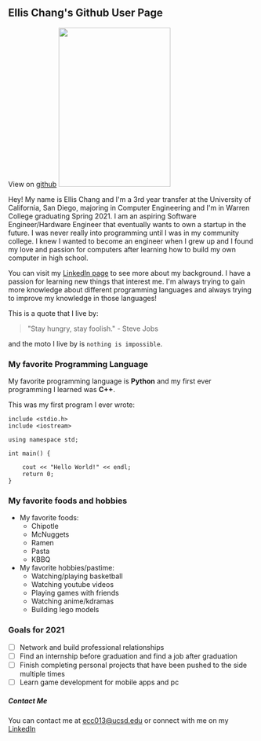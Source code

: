 ## Ellis Chang's Github User Page
View on [github](https://github.com/elliscchang/elliscchang.github.io)
<img src="./IMG_2128.JPG" width="228" height="324">

Hey! My name is Ellis Chang and I'm a 3rd year transfer at the University of California, San Diego, majoring in Computer Engineering and I'm in Warren College graduating Spring 2021. I am an aspiring Software Engineer/Hardware Engineer that eventually wants to own a startup in the future. I was never really into programming until I was in my community college. I knew I wanted to become an engineer when I grew up and I found my love and passion for computers after learning how to build my own computer in high school.

You can visit my [LinkedIn page](https://www.linkedin.com/in/ellis-chang/) to see more about my background. I have a passion for learning new things that interest me. I'm always trying to gain more knowledge about different programming languages and always trying to improve my knowledge in those languages!

This is a quote that I live by:

>"Stay hungry, stay foolish." - Steve Jobs

and the moto I live by is ```nothing is impossible```.

### My favorite Programming Language

My favorite programming language is **Python** and my first ever programming I learned was **C++**.

This was my first program I ever wrote:

```
include <stdio.h>
include <iostream>

using namespace std;

int main() {

    cout << "Hello World!" << endl;
    return 0;    
}
```

### My favorite foods and hobbies
- My favorite foods:
  - Chipotle
  - McNuggets
  - Ramen
  - Pasta
  - KBBQ
- My favorite hobbies/pastime:
  - Watching/playing basketball
  - Watching youtube videos
  - Playing games with friends
  - Watching anime/kdramas
  - Building lego models


### Goals for 2021
- [ ] Network and build professional relationships
- [ ] Find an internship before graduation and find a job after graduation
- [ ] Finish completing personal projects that have been pushed to the side multiple times
- [ ] Learn game development for mobile apps and pc

##### Contact Me

You can contact me at ecc013@ucsd.edu or connect with me on my [LinkedIn](https://www.linkedin.com/in/ellis-chang/)
